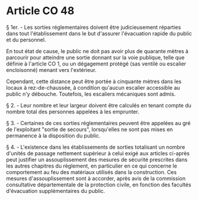 # Article CO 48

§ 1er. - Les sorties réglementaires doivent être judicieusement réparties dans tout l'établissement dans le but d'assurer l'évacuation rapide du public et du personnel.

En tout état de cause, le public ne doit pas avoir plus de quarante mètres à parcourir pour atteindre une sortie donnant sur la voie publique, telle que définie à l'article CO 1, ou un dégagement protégé (sas ventilé ou escalier encloisonné) menant vers l'extérieur.

Cependant, cette distance peut être portée à cinquante mètres dans les locaux à rez-de-chaussée, à condition qu'aucun escalier accessible au public n'y débouche. Toutefois, les escaliers mécaniques sont admis.

§ 2. - Leur nombre et leur largeur doivent être calculés en tenant compte du nombre total des personnes appelées à les emprunter.

§ 3. - Certaines de ces sorties réglementaires peuvent être appelées au gré de l'exploitant "sortie de secours", lorsqu'elles ne sont pas mises en permanence à la disposition du public.

§ 4. - L'existence dans les établissements de sorties totalisant un nombre d'unités de passage nettement supérieur à celui exigé aux articles ci-après peut justifier un assouplissement des mesures de sécurité prescrites dans les autres chapitres du règlement, en particulier en ce qui concerne le comportement au feu des matériaux utilisés dans la construction. Ces mesures d'assouplissement sont à accorder, après avis de la commission consultative départementale de la protection civile, en fonction des facultés d'évacuation supplémentaires du public.
